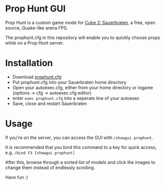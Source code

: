 # Prop Hunt GUI

Prop Hunt is a custom game mode for [Cube 2: Sauerbraten](http://sauerbraten.org/), a free, open source, Quake-like arena FPS.

The prophunt.cfg in this repository will enable you to quickly choose props while on a Prop Hunt server.

# Installation

- Download [prophunt.cfg](prophunt.cfg)
- Put prophunt.cfg into your Sauerbraten home directory
- Open your autoexec.cfg, either from your home directory or ingame (options -> cfg -> autoexec.cfg editor)
- enter `exec prophunt.cfg` into a seperate line of your autoexec
- Save, close and restart Sauerbraten

# Usage

If you're on the server, you can access the GUI with ```/showgui prophunt```.

It is recommended that you bind this command to a key for quick access, e.g. ```/bind F3 [showgui prophunt]```

After this, browse through a sorted list of models and click the images to change them instead of endlessly scrolling.

Have fun :)
